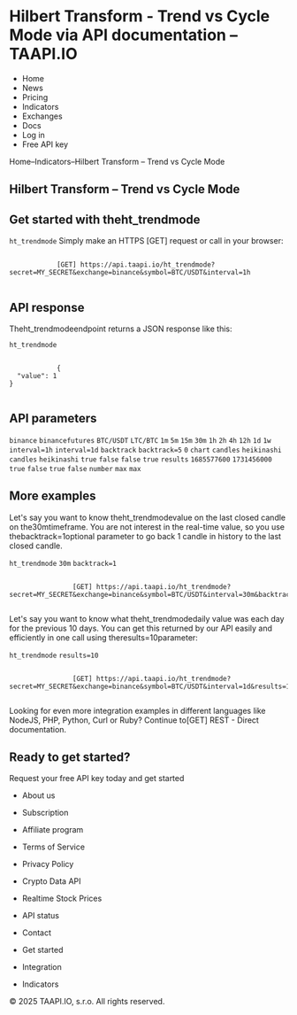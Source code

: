 # Hilbert Transform - Trend vs Cycle Mode via API documentation – TAAPI.IO

- Home
- News
- Pricing
- Indicators
- Exchanges
- Docs
- Log in
- Free API key

Home–Indicators–Hilbert Transform – Trend vs Cycle Mode


## Hilbert Transform – Trend vs Cycle Mode

## Get started with theht_trendmode
`ht_trendmode` Simply make an HTTPS [GET] request or call in your browser:


```

			[GET] https://api.taapi.io/ht_trendmode?secret=MY_SECRET&exchange=binance&symbol=BTC/USDT&interval=1h
		
```

## API response
Theht_trendmodeendpoint returns a JSON response like this:

`ht_trendmode` 
```

			{
  "value": 1
}
		
```

## API parameters
`binance` `binancefutures` `BTC/USDT` `LTC/BTC` `1m` `5m` `15m` `30m` `1h` `2h` `4h` `12h` `1d` `1w` `interval=1h` `interval=1d` `backtrack` `backtrack=5` `0` `chart` `candles` `heikinashi` `candles` `heikinashi` `true` `false` `false` `true` `results` `1685577600` `1731456000` `true` `false` `true` `false` `number` `max` `max` 
## More examples
Let's say you want to know theht_trendmodevalue on the last closed candle on the30mtimeframe. You are not interest in the real-time value, so you use thebacktrack=1optional parameter to go back 1 candle in history to the last closed candle.

`ht_trendmode` `30m` `backtrack=1` 
```

				[GET] https://api.taapi.io/ht_trendmode?secret=MY_SECRET&exchange=binance&symbol=BTC/USDT&interval=30m&backtrack=1
			
```
Let's say you want to know what theht_trendmodedaily value was each day for the previous 10 days. You can get this returned by our API easily and efficiently in one call using theresults=10parameter:

`ht_trendmode` `results=10` 
```

				[GET] https://api.taapi.io/ht_trendmode?secret=MY_SECRET&exchange=binance&symbol=BTC/USDT&interval=1d&results=10
			
```
Looking for even more integration examples in different languages like NodeJS, PHP, Python, Curl or Ruby? Continue to[GET] REST - Direct documentation.


## Ready to get started?
Request your free API key today and get started

- About us
- Subscription
- Affiliate program
- Terms of Service
- Privacy Policy
- Crypto Data API
- Realtime Stock Prices
- API status
- Contact

- Get started
- Integration
- Indicators

© 2025 TAAPI.IO, s.r.o. All rights reserved.

